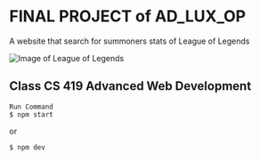 # FINAL PROJECT of AD_LUX_OP
A website that search for summoners stats of League of Legends

![Image of League of Legends](https://www.underconsideration.com/brandnew/archives/league_of_legends_2019_logo_before_after.jpg)
## Class CS 419 Advanced Web Development
```
Run Command
$ npm start
```
or
```
$ npm dev
```
